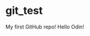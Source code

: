 # git_test
My first GitHub repo!
Hello Odin!

<!---
ricardogainda/ricardogainda is a ✨ special ✨ repository because its `README.md` (this file) appears on your GitHub profile.
You can click the Preview link to take a look at your changes.
--->
